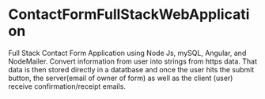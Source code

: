 # ContactFormFullStackWebApplication
Full Stack Contact Form Application using Node Js, mySQL, Angular, and NodeMailer. Convert information from user into strings from https data. That data is then stored directly in a datatbase and once the user hits the submit button, the server(email of owner of form) as well as the client (user) receive confirmation/receipt emails.
